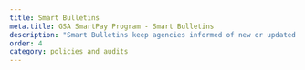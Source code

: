 ```yaml
---
title: Smart Bulletins
meta.title: GSA SmartPay Program - Smart Bulletins
description: "Smart Bulletins keep agencies informed of new or updated guidance/regulations, program management practices, and other developments."
order: 4
category: policies and audits
---
```

